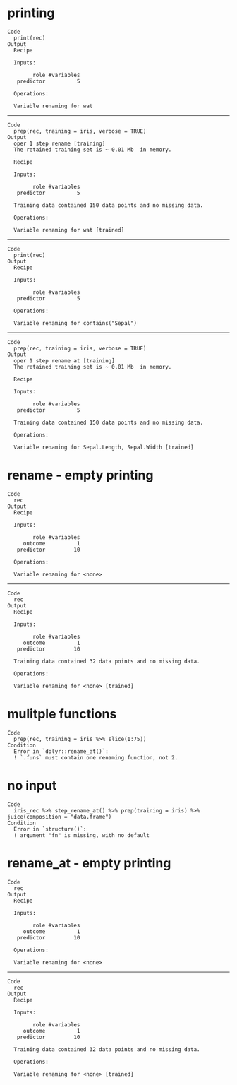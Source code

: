 # printing

    Code
      print(rec)
    Output
      Recipe
      
      Inputs:
      
            role #variables
       predictor          5
      
      Operations:
      
      Variable renaming for wat

---

    Code
      prep(rec, training = iris, verbose = TRUE)
    Output
      oper 1 step rename [training] 
      The retained training set is ~ 0.01 Mb  in memory.
      
      Recipe
      
      Inputs:
      
            role #variables
       predictor          5
      
      Training data contained 150 data points and no missing data.
      
      Operations:
      
      Variable renaming for wat [trained]

---

    Code
      print(rec)
    Output
      Recipe
      
      Inputs:
      
            role #variables
       predictor          5
      
      Operations:
      
      Variable renaming for contains("Sepal")

---

    Code
      prep(rec, training = iris, verbose = TRUE)
    Output
      oper 1 step rename at [training] 
      The retained training set is ~ 0.01 Mb  in memory.
      
      Recipe
      
      Inputs:
      
            role #variables
       predictor          5
      
      Training data contained 150 data points and no missing data.
      
      Operations:
      
      Variable renaming for Sepal.Length, Sepal.Width [trained]

# rename - empty printing

    Code
      rec
    Output
      Recipe
      
      Inputs:
      
            role #variables
         outcome          1
       predictor         10
      
      Operations:
      
      Variable renaming for <none>

---

    Code
      rec
    Output
      Recipe
      
      Inputs:
      
            role #variables
         outcome          1
       predictor         10
      
      Training data contained 32 data points and no missing data.
      
      Operations:
      
      Variable renaming for <none> [trained]

# mulitple functions

    Code
      prep(rec, training = iris %>% slice(1:75))
    Condition
      Error in `dplyr::rename_at()`:
      ! `.funs` must contain one renaming function, not 2.

# no input

    Code
      iris_rec %>% step_rename_at() %>% prep(training = iris) %>% juice(composition = "data.frame")
    Condition
      Error in `structure()`:
      ! argument "fn" is missing, with no default

# rename_at - empty printing

    Code
      rec
    Output
      Recipe
      
      Inputs:
      
            role #variables
         outcome          1
       predictor         10
      
      Operations:
      
      Variable renaming for <none>

---

    Code
      rec
    Output
      Recipe
      
      Inputs:
      
            role #variables
         outcome          1
       predictor         10
      
      Training data contained 32 data points and no missing data.
      
      Operations:
      
      Variable renaming for <none> [trained]

